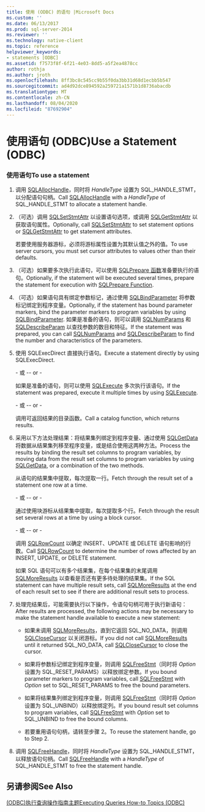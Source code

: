 ```yaml
---
title: 使用 (ODBC) 的语句 |Microsoft Docs
ms.custom: ''
ms.date: 06/13/2017
ms.prod: sql-server-2014
ms.reviewer: ''
ms.technology: native-client
ms.topic: reference
helpviewer_keywords:
- statements [ODBC]
ms.assetid: f7573f8f-6f21-4e03-8dd5-a5f2ea4878cc
author: rothja
ms.author: jroth
ms.openlocfilehash: 8ff3bc8c545cc9b55f0da3bb31d68d1ecbb5b547
ms.sourcegitcommit: ad4d92dce894592a259721a1571b1d8736abacdb
ms.translationtype: MT
ms.contentlocale: zh-CN
ms.lasthandoff: 08/04/2020
ms.locfileid: "87692904"
---
```

# <a name="use-a-statement-odbc"></a><span data-ttu-id="c6082-102">使用语句 (ODBC)</span><span class="sxs-lookup"><span data-stu-id="c6082-102">Use a Statement (ODBC)</span></span>
    
### <a name="to-use-a-statement"></a><span data-ttu-id="c6082-103">使用语句</span><span class="sxs-lookup"><span data-stu-id="c6082-103">To use a statement</span></span>  
  
1.  <span data-ttu-id="c6082-104">调用 [SQLAllocHandle](https://go.microsoft.com/fwlink/?LinkId=58396)，同时将 *HandleType* 设置为 SQL_HANDLE_STMT，以分配语句句柄。</span><span class="sxs-lookup"><span data-stu-id="c6082-104">Call [SQLAllocHandle](https://go.microsoft.com/fwlink/?LinkId=58396) with a *HandleType* of SQL_HANDLE_STMT to allocate a statement handle.</span></span>  
  
2.  <span data-ttu-id="c6082-105">（可选）调用 [SQLSetStmtAttr](../../native-client-odbc-api/sqlsetstmtattr.md) 以设置语句选项，或调用 [SQLGetStmtAttr](../../native-client-odbc-api/sqlgetstmtattr.md) 以获取语句属性。</span><span class="sxs-lookup"><span data-stu-id="c6082-105">Optionally, call [SQLSetStmtAttr](../../native-client-odbc-api/sqlsetstmtattr.md) to set statement options or [SQLGetStmtAttr](../../native-client-odbc-api/sqlgetstmtattr.md) to get statement attributes.</span></span>  
  
     <span data-ttu-id="c6082-106">若要使用服务器游标，必须将游标属性设置为其默认值之外的值。</span><span class="sxs-lookup"><span data-stu-id="c6082-106">To use server cursors, you must set cursor attributes to values other than their defaults.</span></span>  
  
3.  <span data-ttu-id="c6082-107">（可选）如果要多次执行此语句，可以使用 [SQLPrepare 函数](https://go.microsoft.com/fwlink/?LinkId=59360)准备要执行的语句。</span><span class="sxs-lookup"><span data-stu-id="c6082-107">Optionally, if the statement will be executed several times, prepare the statement for execution with [SQLPrepare Function](https://go.microsoft.com/fwlink/?LinkId=59360).</span></span>  
  
4.  <span data-ttu-id="c6082-108">（可选）如果语句具有绑定参数标记，通过使用 [SQLBindParameter](../../native-client-odbc-api/sqlbindparameter.md) 将参数标记绑定到程序变量。</span><span class="sxs-lookup"><span data-stu-id="c6082-108">Optionally, if the statement has bound parameter markers, bind the parameter markers to program variables by using [SQLBindParameter](../../native-client-odbc-api/sqlbindparameter.md).</span></span> <span data-ttu-id="c6082-109">如果是准备的语句，则可以调用 [SQLNumParams](https://go.microsoft.com/fwlink/?LinkId=58404) 和 [SQLDescribeParam](../../native-client-odbc-api/sqldescribeparam.md) 以查找参数的数目和特征。</span><span class="sxs-lookup"><span data-stu-id="c6082-109">If the statement was prepared, you can call [SQLNumParams](https://go.microsoft.com/fwlink/?LinkId=58404) and [SQLDescribeParam](../../native-client-odbc-api/sqldescribeparam.md) to find the number and characteristics of the parameters.</span></span>  
  
5.  <span data-ttu-id="c6082-110">使用 SQLExecDirect 直接执行语句。</span><span class="sxs-lookup"><span data-stu-id="c6082-110">Execute a statement directly by using SQLExecDirect.</span></span>  
  
     <span data-ttu-id="c6082-111">\- 或 -</span><span class="sxs-lookup"><span data-stu-id="c6082-111">\- or -</span></span>  
  
     <span data-ttu-id="c6082-112">如果是准备的语句，则可以使用 [SQLExecute](https://go.microsoft.com/fwlink/?LinkId=58400) 多次执行该语句。</span><span class="sxs-lookup"><span data-stu-id="c6082-112">If the statement was prepared, execute it multiple times by using [SQLExecute](https://go.microsoft.com/fwlink/?LinkId=58400).</span></span>  
  
     <span data-ttu-id="c6082-113">\- 或 -</span><span class="sxs-lookup"><span data-stu-id="c6082-113">\- or -</span></span>  
  
     <span data-ttu-id="c6082-114">调用可返回结果的目录函数。</span><span class="sxs-lookup"><span data-stu-id="c6082-114">Call a catalog function, which returns results.</span></span>  
  
6.  <span data-ttu-id="c6082-115">采用以下方法处理结果：将结果集列绑定到程序变量、通过使用 [SQLGetData](../../native-client-odbc-api/sqlgetdata.md) 将数据从结果集列移至程序变量，或是结合使用这两种方法。</span><span class="sxs-lookup"><span data-stu-id="c6082-115">Process the results by binding the result set columns to program variables, by moving data from the result set columns to program variables by using [SQLGetData](../../native-client-odbc-api/sqlgetdata.md), or a combination of the two methods.</span></span>  
  
     <span data-ttu-id="c6082-116">从语句的结果集中提取，每次提取一行。</span><span class="sxs-lookup"><span data-stu-id="c6082-116">Fetch through the result set of a statement one row at a time.</span></span>  
  
     <span data-ttu-id="c6082-117">\- 或 -</span><span class="sxs-lookup"><span data-stu-id="c6082-117">\- or -</span></span>  
  
     <span data-ttu-id="c6082-118">通过使用块游标从结果集中提取，每次提取多个行。</span><span class="sxs-lookup"><span data-stu-id="c6082-118">Fetch through the result set several rows at a time by using a block cursor.</span></span>  
  
     <span data-ttu-id="c6082-119">\- 或 -</span><span class="sxs-lookup"><span data-stu-id="c6082-119">\- or -</span></span>  
  
     <span data-ttu-id="c6082-120">调用 [SQLRowCount](../../native-client-odbc-api/sqlrowcount.md) 以确定 INSERT、UPDATE 或 DELETE 语句影响的行数。</span><span class="sxs-lookup"><span data-stu-id="c6082-120">Call [SQLRowCount](../../native-client-odbc-api/sqlrowcount.md) to determine the number of rows affected by an INSERT, UPDATE, or DELETE statement.</span></span>  
  
     <span data-ttu-id="c6082-121">如果 SQL 语句可以有多个结果集，在每个结果集的末尾调用 [SQLMoreResults](../../native-client-odbc-api/sqlmoreresults.md) 以查看是否还有更多待处理的结果集。</span><span class="sxs-lookup"><span data-stu-id="c6082-121">If the SQL statement can have multiple result sets, call [SQLMoreResults](../../native-client-odbc-api/sqlmoreresults.md) at the end of each result set to see if there are additional result sets to process.</span></span>  
  
7.  <span data-ttu-id="c6082-122">处理完结果后，可能需要执行以下操作，令语句句柄可用于执行新语句：</span><span class="sxs-lookup"><span data-stu-id="c6082-122">After results are processed, the following actions may be necessary to make the statement handle available to execute a new statement:</span></span>  
  
    -   <span data-ttu-id="c6082-123">如果未调用 [SQLMoreResults](../../native-client-odbc-api/sqlmoreresults.md)，直到它返回 SQL_NO_DATA，则调用 [SQLCloseCursor](../../native-client-odbc-api/sqlclosecursor.md) 以关闭游标。</span><span class="sxs-lookup"><span data-stu-id="c6082-123">If you did not call [SQLMoreResults](../../native-client-odbc-api/sqlmoreresults.md) until it returned SQL_NO_DATA, call [SQLCloseCursor](../../native-client-odbc-api/sqlclosecursor.md) to close the cursor.</span></span>  
  
    -   <span data-ttu-id="c6082-124">如果将参数标记绑定到程序变量，则调用 [SQLFreeStmt](../../native-client-odbc-api/sqlfreestmt.md)（同时将 *Option* 设置为 SQL_RESET_PARAMS）以释放绑定参数。</span><span class="sxs-lookup"><span data-stu-id="c6082-124">If you bound parameter markers to program variables, call [SQLFreeStmt](../../native-client-odbc-api/sqlfreestmt.md) with *Option* set to SQL_RESET_PARAMS to free the bound parameters.</span></span>  
  
    -   <span data-ttu-id="c6082-125">如果将结果集列绑定到程序变量，则调用 [SQLFreeStmt](../../native-client-odbc-api/sqlfreestmt.md)（同时将 *Option* 设置为 SQL_UNBIND）以释放绑定列。</span><span class="sxs-lookup"><span data-stu-id="c6082-125">If you bound result set columns to program variables, call [SQLFreeStmt](../../native-client-odbc-api/sqlfreestmt.md) with *Option* set to SQL_UNBIND to free the bound columns.</span></span>  
  
    -   <span data-ttu-id="c6082-126">若要重用语句句柄，请转至步骤 2。</span><span class="sxs-lookup"><span data-stu-id="c6082-126">To reuse the statement handle, go to Step 2.</span></span>  
  
8.  <span data-ttu-id="c6082-127">调用 [SQLFreeHandle](../../native-client-odbc-api/sqlfreehandle.md)，同时将 *HandleType* 设置为 SQL_HANDLE_STMT，以释放语句句柄。</span><span class="sxs-lookup"><span data-stu-id="c6082-127">Call [SQLFreeHandle](../../native-client-odbc-api/sqlfreehandle.md) with a *HandleType* of SQL_HANDLE_STMT to free the statement handle.</span></span>  
  
## <a name="see-also"></a><span data-ttu-id="c6082-128">另请参阅</span><span class="sxs-lookup"><span data-stu-id="c6082-128">See Also</span></span>  
 [<span data-ttu-id="c6082-129">&#40;ODBC&#41;执行查询操作指南主题</span><span class="sxs-lookup"><span data-stu-id="c6082-129">Executing Queries How-to Topics &#40;ODBC&#41;</span></span>](executing-queries-how-to-topics-odbc.md)  
  
  
